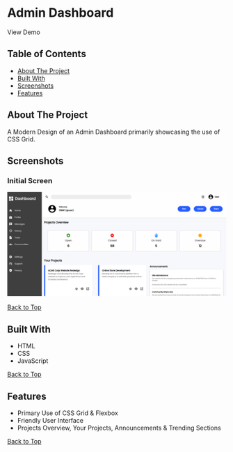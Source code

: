 # Admin Dashboard

View Demo

## Table of Contents
- [About The Project](#about-the-project)
- [Built With](#built-with)
- [Screenshots](#screenshots)
- [Features](#features)

## About The Project
A Modern Design of an Admin Dashboard primarily showcasing the use of CSS Grid.

## Screenshots

### Initial Screen
![](screenshots/initial-screen-admin-dashboard.png)

[Back to Top](#admin-dashboard)

## Built With
- HTML
- CSS
- JavaScript

[Back to Top](#admin-dashboard)

## Features

- Primary Use of CSS Grid & Flexbox
- Friendly User Interface
- Projects Overview, Your Projects, Announcements & Trending Sections

[Back to Top](#admin-dashboard)




